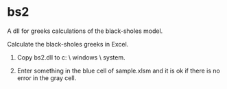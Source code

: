 # bs2
A dll for greeks calculations of the black-sholes model.


Calculate the black-sholes greeks in Excel.

1. Copy bs2.dll to c: \ windows \ system.

2. Enter something in the blue cell of sample.xlsm and it is ok if there is no error in the gray cell.
